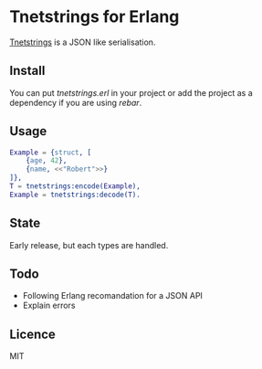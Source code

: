 Tnetstrings for Erlang
======================

[Tnetstrings](http://tnetstrings.org/) is a JSON like serialisation.

Install
-------

You can put *tnetstrings.erl* in your project or add the project as a dependency if you are using *rebar*.

Usage
-----

```erlang
Example = {struct, [
    {age, 42},
    {name, <<"Robert">>}
]},
T = tnetstrings:encode(Example),
Example = tnetstrings:decode(T).

```

State
-----

Early release, but each types are handled.

Todo
----

 * Following Erlang recomandation for a JSON API
 * Explain errors

Licence
-------

MIT
